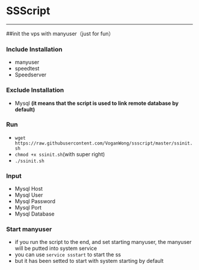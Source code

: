 # SSScript
---
##init the vps with manyuser（just for fun）

### Include Installation
* manyuser
* speedtest
* Speedserver

### Exclude Installation
* Mysql **(it means that the script is used to link remote database by default)**

### Run
* ```wget https://raw.githubusercontent.com/VoganWong/ssscript/master/ssinit.sh```
* ```chmod +x ssinit.sh```(with super right)
* ```./ssinit.sh```

### Input
* Mysql Host
* Mysql User
* Mysql Password
* Mysql Port
* Mysql Database

### Start manyuser
* if you run the script to the end, and set starting manyuser, the manyuser will be putted into system service
* you can use ```service ssstart``` to start the ss
* but it has been setted to start with system starting by default

